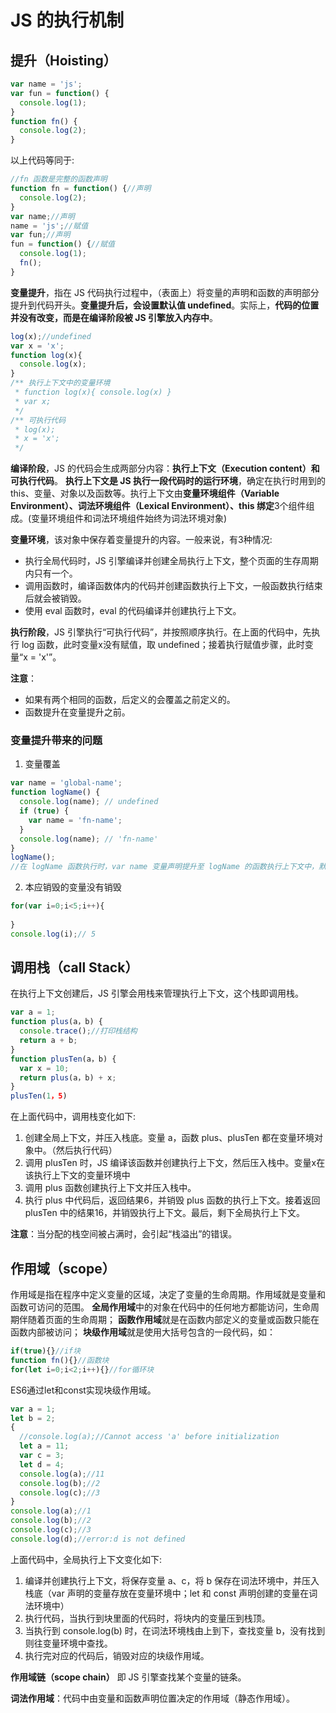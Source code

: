 # JS 的执行机制

## 提升（Hoisting）
```js
var name = 'js';
var fun = function() {
  console.log(1);
}
function fn() {
  console.log(2);
}
```
以上代码等同于:
```js
//fn 函数是完整的函数声明
function fn = function() {//声明
  console.log(2);
}
var name;//声明
name = 'js';//赋值
var fun;//声明
fun = function() {//赋值
  console.log(1);
  fn();
}
```
**变量提升**，指在 JS 代码执行过程中，（表面上）将变量的声明和函数的声明部分提升到代码开头。**变量提升后，会设置默认值 undefined**。实际上，**代码的位置并没有改变，而是在编译阶段被 JS 引擎放入内存中**。

```js
log(x);//undefined
var x = 'x';
function log(x){
  console.log(x);
}
/** 执行上下文中的变量环境
 * function log(x){ console.log(x) }
 * var x;
 */
/** 可执行代码
 * log(x);
 * x = 'x';
 */
```
**编译阶段**，JS 的代码会生成两部分内容：**执行上下文（Execution content）和可执行代码**。
**执行上下文是 JS 执行一段代码时的运行环境**，确定在执行时用到的 this、变量、对象以及函数等。执行上下文由**变量环境组件（Variable Environment）、词法环境组件（Lexical Environment）、this 绑定**3个组件组成。(变量环境组件和词法环境组件始终为词法环境对象)

**变量环境**，该对象中保存着变量提升的内容。一般来说，有3种情况:
+ 执行全局代码时，JS 引擎编译并创建全局执行上下文，整个页面的生存周期内只有一个。
+ 调用函数时，编译函数体内的代码并创建函数执行上下文，一般函数执行结束后就会被销毁。
+ 使用 eval 函数时，eval 的代码编译并创建执行上下文。

**执行阶段**，JS 引擎执行“可执行代码”，并按照顺序执行。在上面的代码中，先执行 log 函数，此时变量x没有赋值，取 undefined；接着执行赋值步骤，此时变量“x = 'x'”。

**注意**：
+ 如果有两个相同的函数，后定义的会覆盖之前定义的。
+ 函数提升在变量提升之前。
### 变量提升带来的问题
1. 变量覆盖
  ```js
  var name = 'global-name';
  function logName() {
    console.log(name); // undefined
    if (true) {
      var name = 'fn-name';
    }
    console.log(name); // 'fn-name'
  }
  logName();
  //在 logName 函数执行时，var name 变量声明提升至 logName 的函数执行上下文中，默认值为 undefined
  ```
2. 本应销毁的变量没有销毁
  ```js
  for(var i=0;i<5;i++){
    
  }
  console.log(i);// 5
  ```


## 调用栈（call Stack）
在执行上下文创建后，JS 引擎会用栈来管理执行上下文，这个栈即调用栈。
```js
var a = 1;
function plus(a，b) {
  console.trace();//打印栈结构
  return a + b;
}
function plusTen(a，b) {
  var x = 10;
  return plus(a，b) + x;
}
plusTen(1，5)
```
在上面代码中，调用栈变化如下:
1. 创建全局上下文，并压入栈底。变量 a，函数 plus、plusTen 都在变量环境对象中。（然后执行代码）
2. 调用 plusTen 时，JS 编译该函数并创建执行上下文，然后压入栈中。变量x在该执行上下文的变量环境中
3. 调用 plus 函数创建执行上下文并压入栈中。
4. 执行 plus 中代码后，返回结果6，并销毁 plus 函数的执行上下文。接着返回 plusTen 中的结果16，并销毁执行上下文。最后，剩下全局执行上下文。

**注意**：当分配的栈空间被占满时，会引起“栈溢出”的错误。

## 作用域（scope）
作用域是指在程序中定义变量的区域，决定了变量的生命周期。作用域就是变量和函数可访问的范围。
**全局作用域**中的对象在代码中的任何地方都能访问，生命周期伴随着页面的生命周期；
**函数作用域**就是在函数内部定义的变量或函数只能在函数内部被访问；
**块级作用域**就是使用大括号包含的一段代码，如：
```js
if(true){}//if块
function fn(){}//函数块
for(let i=0;i<2;i++){}//for循环块
```
ES6通过let和const实现块级作用域。
```js
var a = 1;
let b = 2;
{
  //console.log(a);//Cannot access 'a' before initialization
  let a = 11;
  var c = 3;
  let d = 4;
  console.log(a);//11
  console.log(b);//2
  console.log(c);//3
}
console.log(a);//1
console.log(b);//2
console.log(c);//3
console.log(d);//error:d is not defined
```
上面代码中，全局执行上下文变化如下:
1. 编译并创建执行上下文，将保存变量 a、c，将 b 保存在词法环境中，并压入栈底（var 声明的变量存放在变量环境中；let 和 const 声明创建的变量在词法环境中）
2. 执行代码，当执行到块里面的代码时，将块内的变量压到栈顶。
3. 当执行到 console.log(b) 时，在词法环境栈由上到下，查找变量 b，没有找到则往变量环境中查找。
4. 执行完对应的代码后，销毁对应的块级作用域。   

**作用域链（scope chain）** 即 JS 引擎查找某个变量的链条。

**词法作用域**：代码中由变量和函数声明位置决定的作用域（静态作用域）。